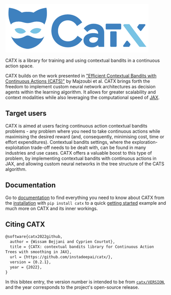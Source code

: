 ![Logo_CatX_Final_PNG](docs/img/Logo_CatX_Final_PNG.png)

CATX is a library for training and using contextual bandits in a continuous action space.

CATX builds on the work presented in
["Efficient Contextual Bandits with Continuous Actions (CATS)"](https://arxiv.org/pdf/2006.06040.pdf) by Majzoubi et al.
CATX brings forth the freedom to implement custom neural network architectures
as decision agents within the learning algorithm.
It allows for greater scalability and context modalities while
also leveraging the computational speed of [JAX](https://github.com/google/jax).

## Target users
CATX is aimed at users facing continuous action contextual bandits problems - any problem where you need to take
continuous actions while maximising the desired reward (and, consequently, minimising cost, time or effort expenditures).
Contextual bandits settings, where the exploration-exploitation trade-off needs to be dealt with,
can be found in many industries and use cases.
CATX offers a valuable boost to this type of problem, by implementing contextual bandits with continuous actions in JAX,
and allowing custom neural networks in the tree structure of the CATS algorithm.



## Documentation
Go to [documentation](https://catx.readthedocs.io/en/main/)
to find everything you need to know about CATX
from the [installation](https://catx.readthedocs.io/en/main/installation/) with `pip install catx`
to a quick [getting started](https://catx.readthedocs.io/en/main/getting_started/) example
and much more on CATX and its inner workings.


## Citing CATX

```
@software{catx2022github,
  author = {Wissam Bejjani and Cyprien Courtot},
  title = {CATX: contextual bandits library for Continuous Action Trees with smoothing in JAX},
  url = {https://github.com/instadeepai/catx/},
  version = {0.2.1},
  year = {2022},
}
```

In this bibtex entry, the version number is intended to be from
[`catx/VERSION`](https://github.com/instadeepai/catx/blob/main/catx/VERSION),
and the year corresponds to the project's open-source release.
